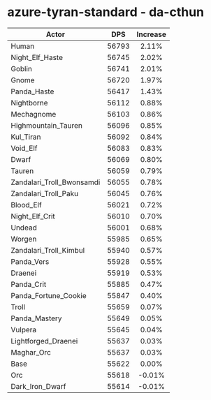 # azure-tyran-standard - da-cthun
| Actor | DPS | Increase |
|---|:---:|:---:|
|Human|56793|2.11%|
|Night_Elf_Haste|56745|2.02%|
|Goblin|56741|2.01%|
|Gnome|56720|1.97%|
|Panda_Haste|56417|1.43%|
|Nightborne|56112|0.88%|
|Mechagnome|56103|0.86%|
|Highmountain_Tauren|56096|0.85%|
|Kul_Tiran|56092|0.84%|
|Void_Elf|56083|0.83%|
|Dwarf|56069|0.80%|
|Tauren|56059|0.79%|
|Zandalari_Troll_Bwonsamdi|56055|0.78%|
|Zandalari_Troll_Paku|56045|0.76%|
|Blood_Elf|56021|0.72%|
|Night_Elf_Crit|56010|0.70%|
|Undead|56001|0.68%|
|Worgen|55985|0.65%|
|Zandalari_Troll_Kimbul|55940|0.57%|
|Panda_Vers|55928|0.55%|
|Draenei|55919|0.53%|
|Panda_Crit|55885|0.47%|
|Panda_Fortune_Cookie|55847|0.40%|
|Troll|55659|0.07%|
|Panda_Mastery|55649|0.05%|
|Vulpera|55645|0.04%|
|Lightforged_Draenei|55637|0.03%|
|Maghar_Orc|55637|0.03%|
|Base|55622|0.00%|
|Orc|55618|-0.01%|
|Dark_Iron_Dwarf|55614|-0.01%|
